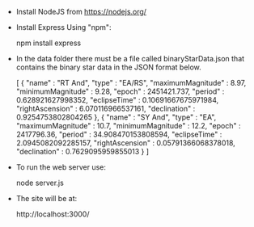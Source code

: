* Install NodeJS from https://nodejs.org/

* Install Express Using "npm":

    npm install express

* In the data folder there must be a file called binaryStarData.json that contains
the binary star data in the JSON format below.

    [
      {
        "name" : "RT And",
        "type" : "EA/RS",
        "maximumMagnitude" : 8.97,
        "minimumMagnitude" : 9.28,
        "epoch" : 2451421.737,
        "period" : 0.628921627998352,
        "eclipseTime" : 0.10691667675971984,
        "rightAscension" : 6.070116966537161,
        "declination" : 0.9254753802804265
      }, {
        "name" : "SY And",
        "type" : "EA",
        "maximumMagnitude" : 10.7,
        "minimumMagnitude" : 12.2,
        "epoch" : 2417796.36,
        "period" : 34.908470153808594,
        "eclipseTime" : 2.0945082092285157,
        "rightAscension" : 0.05791366068378018,
        "declination" : 0.7629095959855013
      }
    ]

* To run the web server use:

    node server.js

* The site will be at:

    http://localhost:3000/
